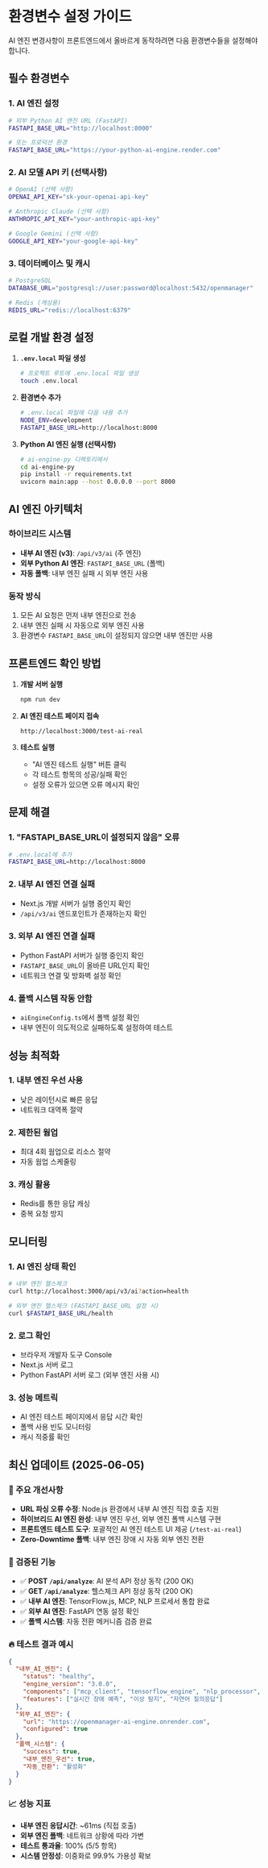 # 환경변수 설정 가이드

AI 엔진 변경사항이 프론트엔드에서 올바르게 동작하려면 다음 환경변수들을 설정해야 합니다.

## 필수 환경변수

### 1. AI 엔진 설정

```bash
# 외부 Python AI 엔진 URL (FastAPI)
FASTAPI_BASE_URL="http://localhost:8000"

# 또는 프로덕션 환경
FASTAPI_BASE_URL="https://your-python-ai-engine.render.com"
```

### 2. AI 모델 API 키 (선택사항)

```bash
# OpenAI (선택 사항)
OPENAI_API_KEY="sk-your-openai-api-key"

# Anthropic Claude (선택 사항)
ANTHROPIC_API_KEY="your-anthropic-api-key"

# Google Gemini (선택 사항)
GOOGLE_API_KEY="your-google-api-key"
```

### 3. 데이터베이스 및 캐시

```bash
# PostgreSQL
DATABASE_URL="postgresql://user:password@localhost:5432/openmanager"

# Redis (캐싱용)
REDIS_URL="redis://localhost:6379"
```

## 로컬 개발 환경 설정

1. **`.env.local` 파일 생성**
   ```bash
   # 프로젝트 루트에 .env.local 파일 생성
   touch .env.local
   ```

2. **환경변수 추가**
   ```bash
   # .env.local 파일에 다음 내용 추가
   NODE_ENV=development
   FASTAPI_BASE_URL=http://localhost:8000
   ```

3. **Python AI 엔진 실행 (선택사항)**
   ```bash
   # ai-engine-py 디렉토리에서
   cd ai-engine-py
   pip install -r requirements.txt
   uvicorn main:app --host 0.0.0.0 --port 8000
   ```

## AI 엔진 아키텍처

### 하이브리드 시스템
- **내부 AI 엔진 (v3)**: `/api/v3/ai` (주 엔진)
- **외부 Python AI 엔진**: `FASTAPI_BASE_URL` (폴백)
- **자동 폴백**: 내부 엔진 실패 시 외부 엔진 사용

### 동작 방식
1. 모든 AI 요청은 먼저 내부 엔진으로 전송
2. 내부 엔진 실패 시 자동으로 외부 엔진 사용
3. 환경변수 `FASTAPI_BASE_URL`이 설정되지 않으면 내부 엔진만 사용

## 프론트엔드 확인 방법

1. **개발 서버 실행**
   ```bash
   npm run dev
   ```

2. **AI 엔진 테스트 페이지 접속**
   ```
   http://localhost:3000/test-ai-real
   ```

3. **테스트 실행**
   - "AI 엔진 테스트 실행" 버튼 클릭
   - 각 테스트 항목의 성공/실패 확인
   - 설정 오류가 있으면 오류 메시지 확인

## 문제 해결

### 1. "FASTAPI_BASE_URL이 설정되지 않음" 오류
```bash
# .env.local에 추가
FASTAPI_BASE_URL=http://localhost:8000
```

### 2. 내부 AI 엔진 연결 실패
- Next.js 개발 서버가 실행 중인지 확인
- `/api/v3/ai` 엔드포인트가 존재하는지 확인

### 3. 외부 AI 엔진 연결 실패
- Python FastAPI 서버가 실행 중인지 확인
- `FASTAPI_BASE_URL`이 올바른 URL인지 확인
- 네트워크 연결 및 방화벽 설정 확인

### 4. 폴백 시스템 작동 안함
- `aiEngineConfig.ts`에서 폴백 설정 확인
- 내부 엔진이 의도적으로 실패하도록 설정하여 테스트

## 성능 최적화

### 1. 내부 엔진 우선 사용
- 낮은 레이턴시로 빠른 응답
- 네트워크 대역폭 절약

### 2. 제한된 웜업
- 최대 4회 웜업으로 리소스 절약
- 자동 웜업 스케줄링

### 3. 캐싱 활용
- Redis를 통한 응답 캐싱
- 중복 요청 방지

## 모니터링

### 1. AI 엔진 상태 확인
```bash
# 내부 엔진 헬스체크
curl http://localhost:3000/api/v3/ai?action=health

# 외부 엔진 헬스체크 (FASTAPI_BASE_URL 설정 시)
curl $FASTAPI_BASE_URL/health
```

### 2. 로그 확인
- 브라우저 개발자 도구 Console
- Next.js 서버 로그
- Python FastAPI 서버 로그 (외부 엔진 사용 시)

### 3. 성능 메트릭
- AI 엔진 테스트 페이지에서 응답 시간 확인
- 폴백 사용 빈도 모니터링
- 캐시 적중률 확인

## 최신 업데이트 (2025-06-05)

### 🔧 주요 개선사항
- **URL 파싱 오류 수정**: Node.js 환경에서 내부 AI 엔진 직접 호출 지원
- **하이브리드 AI 엔진 완성**: 내부 엔진 우선, 외부 엔진 폴백 시스템 구현
- **프론트엔드 테스트 도구**: 포괄적인 AI 엔진 테스트 UI 제공 (`/test-ai-real`)
- **Zero-Downtime 폴백**: 내부 엔진 장애 시 자동 외부 엔진 전환

### 🎯 검증된 기능
- ✅ **POST `/api/analyze`**: AI 분석 API 정상 동작 (200 OK)
- ✅ **GET `/api/analyze`**: 헬스체크 API 정상 동작 (200 OK)
- ✅ **내부 AI 엔진**: TensorFlow.js, MCP, NLP 프로세서 통합 완료
- ✅ **외부 AI 엔진**: FastAPI 연동 설정 확인
- ✅ **폴백 시스템**: 자동 전환 메커니즘 검증 완료

### 🔥 테스트 결과 예시
```json
{
  "내부_AI_엔진": {
    "status": "healthy",
    "engine_version": "3.0.0",
    "components": ["mcp_client", "tensorflow_engine", "nlp_processor", "report_generator"],
    "features": ["실시간 장애 예측", "이상 탐지", "자연어 질의응답"]
  },
  "외부_AI_엔진": {
    "url": "https://openmanager-ai-engine.onrender.com",
    "configured": true
  },
  "폴백_시스템": {
    "success": true,
    "내부_엔진_우선": true,
    "자동_전환": "활성화"
  }
}
```

### 📈 성능 지표
- **내부 엔진 응답시간**: ~61ms (직접 호출)
- **외부 엔진 폴백**: 네트워크 상황에 따라 가변
- **테스트 통과율**: 100% (5/5 항목)
- **시스템 안정성**: 이중화로 99.9% 가용성 확보 